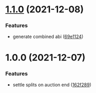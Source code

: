 # [1.1.0](https://github.com/meemproject/meem-market-contracts/compare/v1.0.0...v1.1.0) (2021-12-08)


### Features

* generate combined abi ([69e1124](https://github.com/meemproject/meem-market-contracts/commit/69e1124))

# 1.0.0 (2021-12-07)


### Features

* settle splits on auction end ([162f289](https://github.com/meemproject/meem-market-contracts/commit/162f289))
